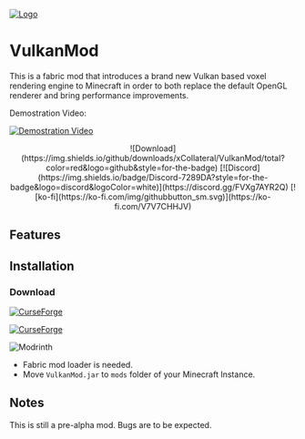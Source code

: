 [![Logo](https://media.discordapp.net/attachments/963349566839738369/969920960373334076/Vlogo.png?width=300&height=300)](#)

# VulkanMod

This is a fabric mod that introduces a brand new Vulkan based voxel rendering engine to Minecraft in order to both replace the default OpenGL renderer and bring performance improvements.

Demostration Video:

[![Demostration Video](http://img.youtube.com/vi/sbr7UxcAmOE/0.jpg)](https://youtu.be/sbr7UxcAmOE)

<div align='center'>
![Download](https://img.shields.io/github/downloads/xCollateral/VulkanMod/total?color=red&logo=github&style=for-the-badge)  [![Discord](https://img.shields.io/badge/Discord-7289DA?style=for-the-badge&logo=discord&logoColor=white)](https://discord.gg/FVXg7AYR2Q)    [![ko-fi](https://ko-fi.com/img/githubbutton_sm.svg)](https://ko-fi.com/V7V7CHHJV)
</div>

## Features


## Installation

### Download
[![CurseForge](https://cf.way2muchnoise.eu/title/635429_Get_Mod.svg?badge_style=flat)](https://www.curseforge.com/minecraft/mc-mods/vulkanmod)

[![CurseForge](https://cf.way2muchnoise.eu/full_635429_downloads.svg?badge_style=flat)](https://www.curseforge.com/minecraft/mc-mods/vulkanmod)

![Modrinth](https://img.shields.io/badge/:badgeContent?style=social&logo=modrinth&logoColor=%231bd96a&color=%231bd96a&link=https%3A%2F%2Fmodrinth.com%2Fmod%2Fvulkanmod)

- Fabric mod loader is needed.
- Move `VulkanMod.jar` to `mods` folder of your Minecraft Instance.


## Notes
This is still a pre-alpha mod. Bugs are to be expected.
